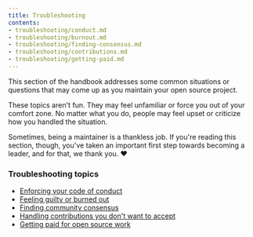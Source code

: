 ```yaml
---
title: Troubleshooting
contents:
- troubleshooting/conduct.md
- troubleshooting/burnout.md
- troubleshooting/finding-consensus.md
- troubleshooting/contributions.md
- troubleshooting/getting-paid.md
---
```


This section of the handbook addresses some common situations or questions that may come up as you maintain your open source project.

These topics aren't fun. They may feel unfamiliar or force you out of your comfort zone. No matter what you do, people may feel upset or criticize how you handled the situation.

Sometimes, being a maintainer is a thankless job. If you're reading this section, though, you've taken an important first step towards becoming a leader, and for that, we thank you. ❤️

### Troubleshooting topics

* [Enforcing your code of conduct](conduct/)
* [Feeling guilty or burned out](burnout/)
* [Finding community consensus](finding-consensus/)
* [Handling contributions you don't want to accept](contributions/)
* [Getting paid for open source work](getting-paid/)
